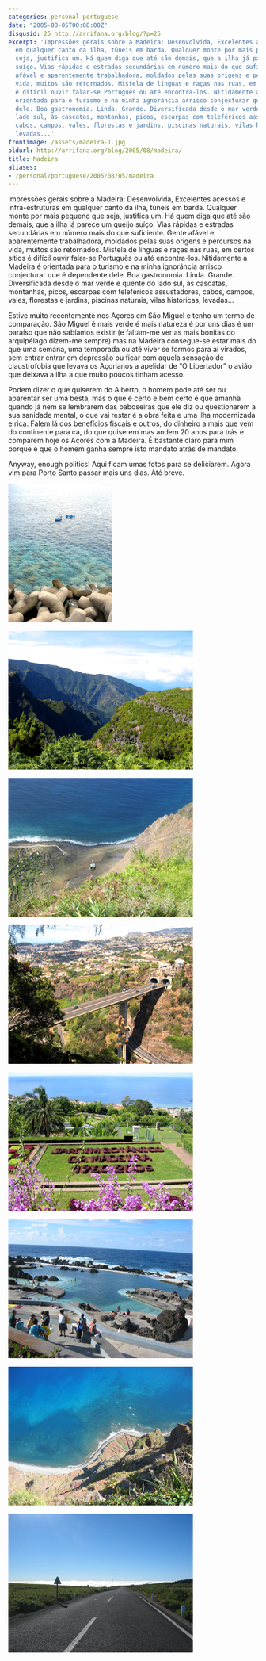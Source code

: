 ```yaml
---
categories: personal portuguese
date: "2005-08-05T00:08:00Z"
disqusid: 25 http://arrifana.org/blog/?p=25
excerpt: 'Impressões gerais sobre a Madeira: Desenvolvida, Excelentes acessos e infra-estruturas
  em qualquer canto da ilha, túneis em barda. Qualquer monte por mais pequeno que
  seja, justifica um. Há quem diga que até são demais, que a ilha já parece um queijo
  suíço. Vias rápidas e estradas secundárias em número mais do que suficiente. Gente
  afável e aparentemente trabalhadora, moldados pelas suas origens e percursos na
  vida, muitos são retornados. Mistela de línguas e raças nas ruas, em certos sítios
  é difícil ouvir falar-se Português ou até encontra-los. Nitidamente a Madeira é
  orientada para o turismo e na minha ignorância arrisco conjecturar que é dependente
  dele. Boa gastronomia. Linda. Grande. Diversificada desde o mar verde e quente do
  lado sul, às cascatas, montanhas, picos, escarpas com teleféricos assustadores,
  cabos, campos, vales, florestas e jardins, piscinas naturais, vilas históricas,
  levadas...'
frontimage: /assets/madeira-1.jpg
oldurl: http://arrifana.org/blog/2005/08/madeira/
title: Madeira
aliases:
- /personal/portuguese/2005/08/05/madeira
---
```


Impressões gerais sobre a Madeira: Desenvolvida, Excelentes acessos e infra-estruturas em qualquer canto da ilha, túneis em barda. Qualquer monte por mais pequeno que seja, justifica um. Há quem diga que até são demais, que a ilha já parece um queijo suíço. Vias rápidas e estradas secundárias em número mais do que suficiente. Gente afável e aparentemente trabalhadora, moldados pelas suas origens e percursos na vida, muitos são retornados. Mistela de línguas e raças nas ruas, em certos sítios é difícil ouvir falar-se Português ou até encontra-los. Nitidamente a Madeira é orientada para o turismo e na minha ignorância arrisco conjecturar que é dependente dele. Boa gastronomia. Linda. Grande. Diversificada desde o mar verde e quente do lado sul, às cascatas, montanhas, picos, escarpas com teleféricos assustadores, cabos, campos, vales, florestas e jardins, piscinas naturais, vilas históricas, levadas…

Estive muito recentemente nos Açores em São Miguel e tenho um termo de comparação. São Miguel é mais verde é mais natureza é por uns dias é um paraíso que não sabíamos existir (e faltam-me ver as mais bonitas do arquipélago dizem-me sempre) mas na Madeira consegue-se estar mais do que uma semana, uma temporada ou até viver se formos para aí virados, sem entrar entrar em depressão ou ficar com aquela sensação de claustrofobia que levava os Açorianos a apelidar de “O Libertador” o avião que deixava a ilha a que muito poucos tinham acesso.

Podem dizer o que quiserem do Alberto, o homem pode até ser ou aparentar ser uma besta, mas o que é certo e bem certo é que amanhã quando já nem se lembrarem das baboseiras que ele diz ou questionarem a sua sanidade mental, o que vai restar é a obra feita e uma ilha modernizada e rica. Falem lá dos benefícios fiscais e outros, do dinheiro a mais que vem do continente para cá, do que quiserem mas andem  20 anos para trás e comparem hoje os Açores com a Madeira. É bastante claro para mim porque é que o homem ganha sempre isto mandato atrás de mandato.

Anyway, enough politics! Aqui ficam umas fotos para se deliciarem. Agora vim para Porto Santo passar mais uns dias. Até breve.

![IMG_3117.JPG](/assets/madeira-1.jpg "IMG_3117.JPG")

![IMG_3125.JPG](/assets/madeira-2.jpg "IMG_3125.JPG")

![IMG_3176.JPG](/assets/madeira-3.jpg "IMG_3176.JPG")

![IMG_3135.JPG](/assets/madeira-4.jpg "IMG_3135.JPG")

![IMG_3140.JPG](/assets/madeira-5.jpg "IMG_3140.JPG")

![IMG_3191.JPG](/assets/madeira-6.jpg "IMG_3191.JPG")

![IMG_3265.JPG](/assets/madeira-7.jpg "IMG_3265.JPG")

![IMG_3281.JPG](/assets/madeira-8.jpg "IMG_3281.JPG")